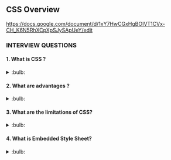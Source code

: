 ## CSS Overview

https://docs.google.com/document/d/1xY7HwCGxHgBOIVT1CVx-CH_K6N5RhXCpXpSJySApUeY/edit

### INTERVIEW QUESTIONS

#### 1. What is CSS ?

<details>
<summary>:bulb:</summary>
CSS stands for Cascading Style Sheet. It determines the how the website or content shown/looked.
</details>

#### 2. What are advantages ?

<details>
<summary>:bulb:</summary>
1. Separation of content from presentation - CSS provides a way to present the same content in multiple presentation formats in mobile or desktop or laptop.<br>
2. Easy to maintain - CSS, built effectively can be used to change the look and feel complete by making small changes. To make a global change, simply change the style, and all elements in all the web pages will be updated automatically. <br>
3. Bandwidth - Used effectively, the style sheets will be stored in the browser cache and they can be used on multiple pages, without having to download again. <br>
4. Accessibility <br>
</details>

#### 3. What are the limitations of CSS?

<details>
<summary>:bulb:</summary>
1. Browser compatibility <br>
2. Cross browser issue <br>
3. There is no parent selector <br>
</details>

#### 4. What is Embedded Style Sheet?

<details>
<summary>:bulb:</summary>
We can embed the whole style elements in html document using <style>  tag.

```CSS
<style>    
body {    
    background-color: linen;    
}    
h1 {    
    color: red;    
    margin-left: 80px;    
}     
</style>    
       
```
</details>

#### 5. What are the advantages of Embedded Style Sheets?

<details>
<summary>:bulb:</summary>
1. It is posible to create classes for use on multiple tag types in the document. <br>
2. Under complex situations, selector and grouping methods can be used to apply styles.<br>
3. No extra downloads are required to import the information. <br>
</details>

#### 6. What is a CSS selector?

<details>
<summary>:bulb:</summary>
1. CSS Element Selector <br>
2. CSS Id Selector <br>
3. CSS Class Selector <br>
4. CSS Universal Selector <br>
5. CSS Group Selector <br>
</details>

#### 7. Name some CSS style components.

<details>
<summary>:bulb:</summary>
1. Selector <br>
2. Property <br>
3. value <br>
</details>

#### 8. What is the use of CSS Opacity?

<details>
<summary>:bulb:</summary>
The css properity is used to specify the transparency of an element . (Opacity is defined as the degree to which light is allowed to travel through an object.)

``` css
<style>    
img.trans {    
    opacity: 0.4;    
    filter: alpha(opacity=40); /* For IE8 and earlier */    
}    
</style>   
```
</details>

#### 9. Explain universal selector.

<details>
<summary>:bulb:</summary>
It matches elements of any type. An asterish("*") is ususally denoted as universal selector.

``` css
<style>    
* {    
   color: green;    
   font-size: 20px;    
}     
</style>  
```
</details>

#### 10. Name the property for controlling the image repetition of the background.

<details>
<summary>:bulb:</summary>
The background-repeat property controlls the repetition of image.
</details>

#### 11. Name the property for controlling the image position in the background.

<details>
<summary>:bulb:</summary>
The background-position property controlls the position of image.

``` css
background: white url('good-morning.jpg');  
background-repeat: no-repeat;  
background-attachment: fixed;  
background-position: center;  
/*center/top/bottom/left/right*/ 
```
</details>

#### 12. Name the property for controlling the image scroll in the background.

<details>
<summary>:bulb:</summary>
The background-attachment property controlls the image scroll in the background.
</details>

#### 13. What is the difference between class selectors and id selectors?

<details>
<summary>:bulb:</summary>
An overall block is given to class selector while id selectors take only a single element differing from other elements.
**CSS Class Selector**

``` css
<style>    
.center {    
    text-align: center;    
    color: blue;    
}    
</style>  
```

**CSS id selector**

``` css
<style>    
#para1 {    
    text-align: center;    
    color: blue;    
}    
</style> 
```   
</details>

#### 14. What are the advantages of External Style Sheets?

<details>
<summary>:bulb:</summary>
1. You can create classes for reusing it in many documents. <br>
2. By using it, you can control the styles of multiple documents from one file. <br>
3. In complex situations, you can use selectors and grouping methods to apply styles. <br>
</details>

#### 15. What RWD?

<details>
<summary>:bulb:</summary>
Responsive Web Design. This technique is used to display the website on different devices like, mobiles, tablets, laptops, desktop.
</details>

#### 16. What is css box model and its elements.

<details>
<summary>:bulb:</summary>
CSS box model is used to define the design and layout of elements of css. <br>

![image](https://user-images.githubusercontent.com/75599178/184180252-64816840-f292-4582-ad53-154781e5df70.png)

1. Margin - It removes the area around border. It is transparent.<br>
2. Border - It represents area around padding .<br>
3. Padding - It removes the area around the content. It i stransparent.<br>
4. Content - It represents like text, images.
</details>

#### 17. What is the float property of css ? 

<details>
<summary>:bulb:</summary>
The css float property is used to move the image to the right or left along with the texts to be wrapped around it.

![image](https://user-images.githubusercontent.com/75599178/184190114-853751d8-1fc9-4d8f-a721-679ea179185b.png)

</details>

#### 18. What is thye purpose of z-index?

<details>
<summary>:bulb:</summary>
The z-index helps to specify the stack order of elements in that may overlap one another. The z-index value is zero , it may  either positive or negative. 
</details>

#### 19. What is CSS Preprocesor ? What are Sass, Less ?

<details>
<summary>:bulb:</summary>
Css preprocessor is a tool used to extend the basic functionality of default vanilla css through its own scripting language. It helps to use complex logical syntax like variables, functions,mixins.<br><br>

##### SASS :
SASS is the acronym for "Syntactically Awesome Style Sheets". 

###### SASS vs SCSS
1. SASS is based on indentation and SCSS(Sassy CSS) is not.<br>
2. SASS uses .sass extension while SCSS uses .scss extension. <br>
3. SASS doesnt use curly brackets or semicolons. SCSS just like the CSS.
   
SASS SYNTAX | SCSS SYNTAX
------------ | -------------    
![image](https://user-images.githubusercontent.com/75599178/184363604-190c71d8-0693-441b-b80d-bc1e6611df9f.png) | ![image](https://user-images.githubusercontent.com/75599178/184363682-6abdc43d-33e8-445b-a7dd-8d6776fb5388.png)

##### LESS :
LESS is the acronym for "Leaner Style Sheets".  LESS is easy to add to any javascript projects by using .less.<br>
LESS syntax is the same as the SCSS with some exceptions. LESS uses @to define the variable. 
</details>     
    
#### 20. What are Pseudo elements and Pseudo classes ?

<details>
<summary>:bulb:</summary>

**PSEUDO ELEMENTS :** It is keyword added selector, that lets you style a specific part of the selected element(s) .

**Example:**
1. ::before <br>
2. ::after <br>
3. ::first-line <br>
4. ::first-letter 

**PSEUDO ELEMENTS :** It is keyword added selector, that specifies the state of selected elements.
    
**Example:**
1. :link<br>
2. :active <br>
3. :hover <br>
4. :focus 
</details>    
    
#### 21. What is flexbox?

<details>
<summary>:bulb:</summary>
Flexbox is flexible box.  It allows elements to align the distribute space within a container.

![screencapture-flexboxsheet-2022-08-12-22_51_53](https://user-images.githubusercontent.com/75599178/184412716-300159bd-c869-46d5-a893-5e0b683e7442.png)

</details>    
    
    
    
    
    
    
    
    
    
    

